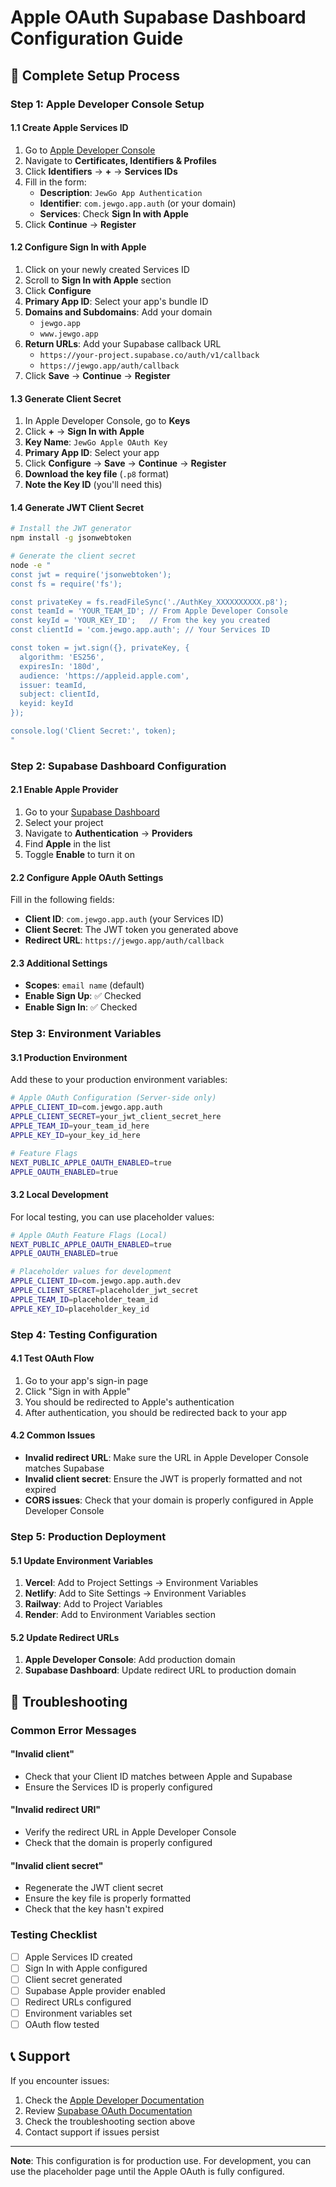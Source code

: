 # Apple OAuth Supabase Dashboard Configuration Guide

## 🍎 **Complete Setup Process**

### **Step 1: Apple Developer Console Setup**

#### **1.1 Create Apple Services ID**
1. Go to [Apple Developer Console](https://developer.apple.com/account/)
2. Navigate to **Certificates, Identifiers & Profiles**
3. Click **Identifiers** → **+** → **Services IDs**
4. Fill in the form:
   - **Description**: `JewGo App Authentication`
   - **Identifier**: `com.jewgo.app.auth` (or your domain)
   - **Services**: Check **Sign In with Apple**
5. Click **Continue** → **Register**

#### **1.2 Configure Sign In with Apple**
1. Click on your newly created Services ID
2. Scroll to **Sign In with Apple** section
3. Click **Configure**
4. **Primary App ID**: Select your app's bundle ID
5. **Domains and Subdomains**: Add your domain
   - `jewgo.app`
   - `www.jewgo.app`
6. **Return URLs**: Add your Supabase callback URL
   - `https://your-project.supabase.co/auth/v1/callback`
   - `https://jewgo.app/auth/callback`
7. Click **Save** → **Continue** → **Register**

#### **1.3 Generate Client Secret**
1. In Apple Developer Console, go to **Keys**
2. Click **+** → **Sign In with Apple**
3. **Key Name**: `JewGo Apple OAuth Key`
4. **Primary App ID**: Select your app
5. Click **Configure** → **Save** → **Continue** → **Register**
6. **Download the key file** (`.p8` format)
7. **Note the Key ID** (you'll need this)

#### **1.4 Generate JWT Client Secret**
```bash
# Install the JWT generator
npm install -g jsonwebtoken

# Generate the client secret
node -e "
const jwt = require('jsonwebtoken');
const fs = require('fs');

const privateKey = fs.readFileSync('./AuthKey_XXXXXXXXXX.p8');
const teamId = 'YOUR_TEAM_ID'; // From Apple Developer Console
const keyId = 'YOUR_KEY_ID';   // From the key you created
const clientId = 'com.jewgo.app.auth'; // Your Services ID

const token = jwt.sign({}, privateKey, {
  algorithm: 'ES256',
  expiresIn: '180d',
  audience: 'https://appleid.apple.com',
  issuer: teamId,
  subject: clientId,
  keyid: keyId
});

console.log('Client Secret:', token);
"
```

### **Step 2: Supabase Dashboard Configuration**

#### **2.1 Enable Apple Provider**
1. Go to your [Supabase Dashboard](https://supabase.com/dashboard)
2. Select your project
3. Navigate to **Authentication** → **Providers**
4. Find **Apple** in the list
5. Toggle **Enable** to turn it on

#### **2.2 Configure Apple OAuth Settings**
Fill in the following fields:

- **Client ID**: `com.jewgo.app.auth` (your Services ID)
- **Client Secret**: The JWT token you generated above
- **Redirect URL**: `https://jewgo.app/auth/callback`

#### **2.3 Additional Settings**
- **Scopes**: `email name` (default)
- **Enable Sign Up**: ✅ Checked
- **Enable Sign In**: ✅ Checked

### **Step 3: Environment Variables**

#### **3.1 Production Environment**
Add these to your production environment variables:

```bash
# Apple OAuth Configuration (Server-side only)
APPLE_CLIENT_ID=com.jewgo.app.auth
APPLE_CLIENT_SECRET=your_jwt_client_secret_here
APPLE_TEAM_ID=your_team_id_here
APPLE_KEY_ID=your_key_id_here

# Feature Flags
NEXT_PUBLIC_APPLE_OAUTH_ENABLED=true
APPLE_OAUTH_ENABLED=true
```

#### **3.2 Local Development**
For local testing, you can use placeholder values:

```bash
# Apple OAuth Feature Flags (Local)
NEXT_PUBLIC_APPLE_OAUTH_ENABLED=true
APPLE_OAUTH_ENABLED=true

# Placeholder values for development
APPLE_CLIENT_ID=com.jewgo.app.auth.dev
APPLE_CLIENT_SECRET=placeholder_jwt_secret
APPLE_TEAM_ID=placeholder_team_id
APPLE_KEY_ID=placeholder_key_id
```

### **Step 4: Testing Configuration**

#### **4.1 Test OAuth Flow**
1. Go to your app's sign-in page
2. Click "Sign in with Apple"
3. You should be redirected to Apple's authentication
4. After authentication, you should be redirected back to your app

#### **4.2 Common Issues**
- **Invalid redirect URL**: Make sure the URL in Apple Developer Console matches Supabase
- **Invalid client secret**: Ensure the JWT is properly formatted and not expired
- **CORS issues**: Check that your domain is properly configured in Apple Developer Console

### **Step 5: Production Deployment**

#### **5.1 Update Environment Variables**
1. **Vercel**: Add to Project Settings → Environment Variables
2. **Netlify**: Add to Site Settings → Environment Variables
3. **Railway**: Add to Project Variables
4. **Render**: Add to Environment Variables section

#### **5.2 Update Redirect URLs**
1. **Apple Developer Console**: Add production domain
2. **Supabase Dashboard**: Update redirect URL to production domain

## 🔧 **Troubleshooting**

### **Common Error Messages**

#### **"Invalid client"**
- Check that your Client ID matches between Apple and Supabase
- Ensure the Services ID is properly configured

#### **"Invalid redirect URI"**
- Verify the redirect URL in Apple Developer Console
- Check that the domain is properly configured

#### **"Invalid client secret"**
- Regenerate the JWT client secret
- Ensure the key file is properly formatted
- Check that the key hasn't expired

### **Testing Checklist**
- [ ] Apple Services ID created
- [ ] Sign In with Apple configured
- [ ] Client secret generated
- [ ] Supabase Apple provider enabled
- [ ] Redirect URLs configured
- [ ] Environment variables set
- [ ] OAuth flow tested

## 📞 **Support**

If you encounter issues:
1. Check the [Apple Developer Documentation](https://developer.apple.com/documentation/sign_in_with_apple)
2. Review [Supabase OAuth Documentation](https://supabase.com/docs/guides/auth/social-login/auth-apple)
3. Check the troubleshooting section above
4. Contact support if issues persist

---

**Note**: This configuration is for production use. For development, you can use the placeholder page until the Apple OAuth is fully configured.
